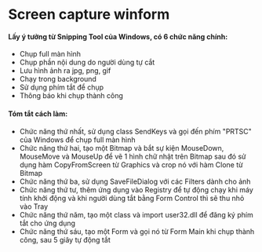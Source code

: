 # Screen capture winform

#### Lấy ý tưởng từ Snipping Tool của Windows, có 6 chức năng chính:
 + Chụp full màn hình
 + Chụp phần nội dung do người dùng tự cắt
 + Lưu hình ảnh ra jpg, png, gif
 + Chạy trong background 
 + Sử dụng phím tắt để chụp
 + Thông báo khi chụp thành công
 
#### Tóm tắt cách làm: 
 + Chức năng thứ nhất, sử dụng class SendKeys và gọi đến phím "PRTSC" của Windows để chụp full màn hình
 + Chức năng thứ hai, tạo một Bitmap và bắt sự kiện MouseDown, MouseMove và MouseUp để vẽ 1 hình chữ nhật trên Bitmap sau đó sử dụng hàm CopyFromScreen từ Graphics và crop nó với hàm Clone từ Bitmap
 + Chức năng thứ ba, sử dụng SaveFileDialog với các Filters dành cho ảnh
 + Chức năng thứ tư, thêm ứng dụng vào Registry để tự động chạy khi máy tính khởi động và khi người dùng tắt bằng Form Control thì sẽ thu nhỏ vào Tray
 + Chức năng thứ năm, tạo một class và import user32.dll để đăng ký phím tắt cho ứng dụng
 + Chức năng thứ sáu, tạo một Form và gọi nó từ Form Main khi chụp thành công, sau 5 giây tự động tắt 
 
